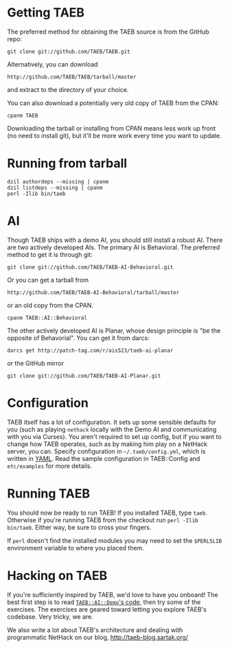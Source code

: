 # Getting TAEB

The preferred method for obtaining the TAEB source is from the GitHub repo:

    git clone git://github.com/TAEB/TAEB.git

Alternatively, you can download

    http://github.com/TAEB/TAEB/tarball/master

and extract to the directory of your choice.

You can also download a potentially very old copy of TAEB from the CPAN:

    cpanm TAEB

Downloading the tarball or installing from CPAN means less work up front (no
need to install git), but it'll be more work every time you want to update.

# Running from tarball

    dzil authordeps --missing | cpanm
    dzil listdeps --missing | cpanm
    perl -Ilib bin/taeb

# AI

Though TAEB ships with a demo AI, you should still install a robust
AI. There are two actively developed AIs. The primary AI is Behavioral.
The preferred method to get it is through git:

    git clone git://github.com/TAEB/TAEB-AI-Behavioral.git

Or you can get a tarball from

    http://github.com/TAEB/TAEB-AI-Behavioral/tarball/master

or an old copy from the CPAN.

    cpanm TAEB::AI::Behavioral

The other actively developed AI is Planar, whose design principle is "be the
opposite of Behavorial". You can get it from darcs:

    darcs get http://patch-tag.com/r/ais523/taeb-ai-planar

or the GitHub mirror

    git clone git://github.com/TAEB/TAEB-AI-Planar.git

# Configuration

TAEB itself has a lot of configuration. It sets up some sensible defaults for
you (such as playing `nethack` locally with the Demo AI and communicating with
you via Curses). You aren't required to set up config, but if you want to
change how TAEB operates, such as by making him play on a NetHack server, you
can. Specify configuration in `~/.taeb/config.yml`, which is written in
[YAML](http://en.wikipedia.org/wiki/Yaml). Read the sample configuration in
TAEB::Config and `etc/examples` for more details.

# Running TAEB

You should now be ready to run TAEB! If you installed TAEB, type
`taeb`. Otherwise if you're running TAEB from the checkout run
`perl -Ilib bin/taeb`. Either way, be sure to cross your fingers.

If `perl` doesn't find the installed modules you may need to set
the `$PERL5LIB` environment variable to where you placed them.

# Hacking on TAEB

If you're sufficiently inspired by TAEB, we'd love to have you onboard! The
best first step is to read
[`TAEB::AI::Demo`'s code](https://github.com/TAEB/TAEB/blob/master/lib/TAEB/AI/Demo.pm),
then try some of the exercises. The exercises are geared
toward letting you explore TAEB's codebase. Very tricky, we are.

We also write a lot about TAEB's architecture and dealing with programmatic
NetHack on our blog, http://taeb-blog.sartak.org/

